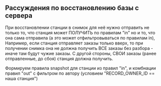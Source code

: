 ## Рассуждения по восстановлению базы с сервера

При восстановлении станции в снимок для неё нужно отправить не только то, что станция
может ПОЛУЧИТЬ по правилам "in"
но и то, что она сама отправила (а это может отфильтровываться по правилам in), Например,
если станция отправляет заказы только вверх, то при получении снимка она не должна
получить ВСЕ заказы без разбора - иначе там будут чужие заказы. С другой стороны, СВОИ
заказы (ранее отправленные, до сбоя) станция должна получить.

Формируем правила snapshot для станции из правил "in", и комбнации правил "out" с фильтром
по автору (условием "RECORD_OWNER_ID == наша станция")
